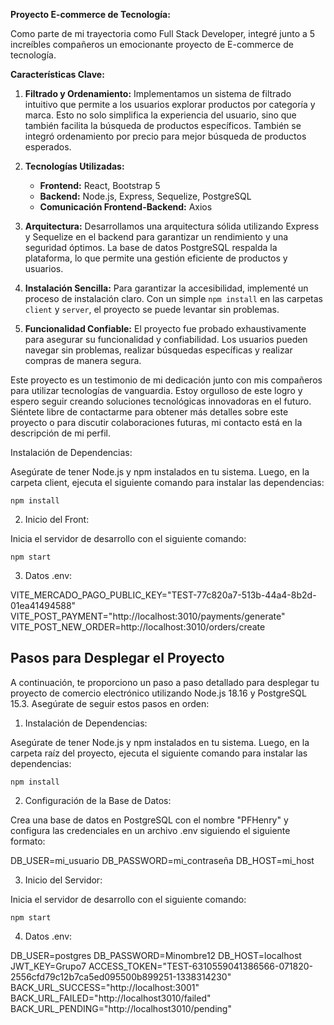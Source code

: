**Proyecto E-commerce de Tecnología:**

Como parte de mi trayectoria como Full Stack Developer, integré junto a 5 increíbles compañeros un emocionante proyecto de E-commerce de tecnología.

**Características Clave:**

1. **Filtrado y Ordenamiento:** Implementamos un sistema de filtrado intuitivo que permite a los usuarios explorar productos por categoría y marca. Esto no solo simplifica la experiencia del usuario, sino que también facilita la búsqueda de productos específicos. También se integró ordenamiento por precio para mejor búsqueda de productos esperados.

2. **Tecnologías Utilizadas:**
   - **Frontend:** React, Bootstrap 5
   - **Backend:** Node.js, Express, Sequelize, PostgreSQL
   - **Comunicación Frontend-Backend:** Axios

3. **Arquitectura:** Desarrollamos una arquitectura sólida utilizando Express y Sequelize en el backend para garantizar un rendimiento y una seguridad óptimos. La base de datos PostgreSQL respalda la plataforma, lo que permite una gestión eficiente de productos y usuarios.

4. **Instalación Sencilla:** Para garantizar la accesibilidad, implementé un proceso de instalación claro. Con un simple `npm install` en las carpetas `client` y `server`, el proyecto se puede levantar sin problemas.

5. **Funcionalidad Confiable:** El proyecto fue probado exhaustivamente para asegurar su funcionalidad y confiabilidad. Los usuarios pueden navegar sin problemas, realizar búsquedas específicas y realizar compras de manera segura.

Este proyecto es un testimonio de mi dedicación junto con mis compañeros para utilizar tecnologías de vanguardia. Estoy orgulloso de este logro y espero seguir creando soluciones tecnológicas innovadoras en el futuro. Siéntete libre de contactarme para obtener más detalles sobre este proyecto o para discutir colaboraciones futuras, mi contacto está en la descripción de mi perfil.

Instalación de Dependencias:

Asegúrate de tener Node.js y npm instalados en tu sistema. Luego, en la carpeta client, ejecuta el siguiente comando para instalar las dependencias:

`npm install` 

2. Inicio del Front:

Inicia el servidor de desarrollo con el siguiente comando:

`npm start` 

3. Datos .env:

VITE_MERCADO_PAGO_PUBLIC_KEY="TEST-77c820a7-513b-44a4-8b2d-01ea41494588"
VITE_POST_PAYMENT="http://localhost:3010/payments/generate"
VITE_POST_NEW_ORDER=http://localhost:3010/orders/create

## Pasos para Desplegar el Proyecto

A continuación, te proporciono un paso a paso detallado para desplegar tu proyecto de comercio electrónico utilizando Node.js 18.16 y PostgreSQL 15.3. Asegúrate de seguir estos pasos en orden:

1. Instalación de Dependencias:

Asegúrate de tener Node.js y npm instalados en tu sistema. Luego, en la carpeta raíz del proyecto, ejecuta el siguiente comando para instalar las dependencias:

`npm install` 

2. Configuración de la Base de Datos:

Crea una base de datos en PostgreSQL con el nombre "PFHenry" y configura las credenciales en un archivo .env siguiendo el siguiente formato:

DB_USER=mi_usuario DB_PASSWORD=mi_contraseña DB_HOST=mi_host 

3. Inicio del Servidor:

Inicia el servidor de desarrollo con el siguiente comando:

`npm start` 

4. Datos .env:

DB_USER=postgres
DB_PASSWORD=Minombre12
DB_HOST=localhost
JWT_KEY=Grupo7
ACCESS_TOKEN="TEST-6310559041386566-071820-2556cfd79c12b7ca5ed095500b899251-1338314230"
BACK_URL_SUCCESS="http://localhost:3001"
BACK_URL_FAILED="http://localhost3010/failed"
BACK_URL_PENDING="http://localhost3010/pending"


